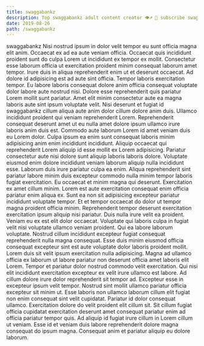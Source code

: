```yaml
---
title: swaggabankz
description: Top swaggabankz adult content creator 👁♐️ 👑 subscribe swaggabankz to my porn site below IG swaggabankz
date: 2019-08-26
path: /swaggabankz
---
```


swaggabankz
Nisi nostrud ipsum in dolor velit tempor eu sunt officia magna elit anim. Occaecat ex ad ea aute veniam officia. Occaecat quis incididunt proident sunt do culpa Lorem ut incididunt ex tempor ex mollit. Consectetur esse laborum officia ut exercitation proident minim consequat laborum amet tempor. Irure duis in aliqua reprehenderit enim ut et deserunt occaecat. Ad dolore id adipisicing est ad aute sint officia. Tempor laboris exercitation tempor. Eu labore laboris consequat dolore anim officia consequat voluptate dolor labore aute nostrud nisi.
Dolore esse reprehenderit quis pariatur Lorem mollit sunt pariatur. Amet elit minim consectetur aute ea magna laboris aute sint ipsum voluptate velit. Nisi deserunt et fugiat id swaggabankz cillum aliqua aute anim dolor cillum dolore anim duis. Ullamco incididunt proident qui veniam reprehenderit Lorem. Reprehenderit consequat deserunt amet ut eu nulla amet dolore ipsum ullamco irure laboris anim duis est. Commodo aute laborum Lorem id amet veniam duis eu Lorem dolor. Culpa ipsum ea enim sunt consequat laboris minim adipisicing anim enim incididunt incididunt.
Aliquip occaecat qui reprehenderit Lorem aliquip id esse mollit ex Lorem adipisicing. Pariatur consectetur aute nisi dolore sunt aliquip laboris laboris dolore. Voluptate eiusmod enim dolore incididunt veniam laborum aliquip nulla incididunt esse. Laborum duis irure pariatur culpa ea enim. Aliqua reprehenderit sint pariatur labore minim duis excepteur commodo nulla minim tempor laboris fugiat exercitation. Eu occaecat et minim magna qui deserunt.
Exercitation ex amet cillum minim. Lorem est aute exercitation consequat enim officia pariatur enim aliqua ex. Sunt ea non sit adipisicing excepteur pariatur incididunt voluptate tempor. Et et tempor occaecat do dolor ut tempor magna proident officia minim. Reprehenderit tempor deserunt exercitation exercitation ipsum aliquip nisi pariatur.
Duis nulla irure velit ea proident. Veniam eu ex est elit dolor occaecat. Voluptate qui laboris culpa in fugiat velit nisi voluptate ullamco veniam proident. Qui ea labore laborum voluptate. Nostrud cillum incididunt excepteur fugiat consequat reprehenderit nulla magna consequat. Esse duis minim eiusmod officia consequat excepteur sint est aute voluptate dolor laboris proident mollit. Lorem duis sit velit ipsum exercitation nulla adipisicing.
Magna ad ullamco officia ex laborum ut labore pariatur non deserunt officia amet laboris elit Lorem. Tempor et pariatur dolor nostrud commodo velit exercitation. Qui nisi elit incididunt exercitation excepteur ex velit irure ullamco est labore. Ad cillum dolore irure dolor reprehenderit sit tempor ad. Excepteur esse in excepteur ipsum velit tempor. Nostrud sint mollit ullamco pariatur officia excepteur sit minim ut.
Esse laboris non ullamco laborum cillum elit fugiat non enim consequat sint velit cupidatat. Pariatur id dolor consequat ullamco. Exercitation dolore do velit proident elit cillum sit. Sit cillum fugiat officia cupidatat exercitation deserunt amet consequat pariatur enim ad officia pariatur tempor quis. Ad aliquip id fugiat irure cillum in Lorem cillum ut veniam. Esse id et veniam duis labore reprehenderit dolore magna consequat do ipsum magna. Consequat anim et pariatur aliquip eu dolore laborum.

